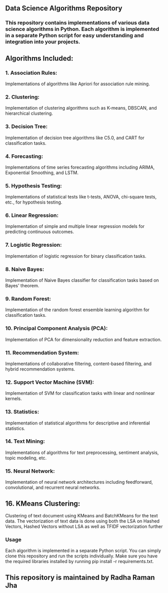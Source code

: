 ## Data Science Algorithms Repository
### This repository contains implementations of various data science algorithms in Python. Each algorithm is implemented in a separate Python script for easy understanding and integration into your projects.

## Algorithms Included:
### 1. Association Rules: 
Implementations of algorithms like Apriori for association rule mining.

### 2. Clustering: 
Implementation of clustering algorithms such as K-means, DBSCAN, and hierarchical clustering.

### 3. Decision Tree:
Implementation of decision tree algorithms like C5.0, and CART for classification tasks.

### 4. Forecasting:
Implementations of time series forecasting algorithms including ARIMA, Exponential Smoothing, and LSTM.

### 5. Hypothesis Testing:
Implementations of statistical tests like t-tests, ANOVA, chi-square tests, etc., for hypothesis testing.

### 6. Linear Regression:
Implementation of simple and multiple linear regression models for predicting continuous outcomes.

### 7. Logistic Regression:
Implementation of logistic regression for binary classification tasks.

### 8. Naive Bayes:
Implementation of Naive Bayes classifier for classification tasks based on Bayes' theorem.

### 9. Random Forest:
Implementation of the random forest ensemble learning algorithm for classification tasks.

### 10. Principal Component Analysis (PCA):
Implementation of PCA for dimensionality reduction and feature extraction.

### 11. Recommendation System:
Implementations of collaborative filtering, content-based filtering, and hybrid recommendation systems.

### 12. Support Vector Machine (SVM):
Implementation of SVM for classification tasks with linear and nonlinear kernels.

### 13. Statistics:
Implementation of statistical algorithms for descriptive and inferential statistics.

### 14. Text Mining:
Implementations of algorithms for text preprocessing, sentiment analysis, topic modeling, etc.

### 15. Neural Network:
Implementation of neural network architectures including feedforward, convolutional, and recurrent neural networks.

## 16. KMeans Clustering:
Clustering of text document using KMeans and BatchKMeans for the text data. The vectorization of text data is done using both the LSA on Hashed Vectors, Hashed Vectors without LSA as well as TFIDF vectorization further 

### Usage
Each algorithm is implemented in a separate Python script. You can simply clone this repository and run the scripts individually. Make sure you have the required libraries installed by running pip install -r requirements.txt.

## This repository is maintained by Radha Raman Jha
